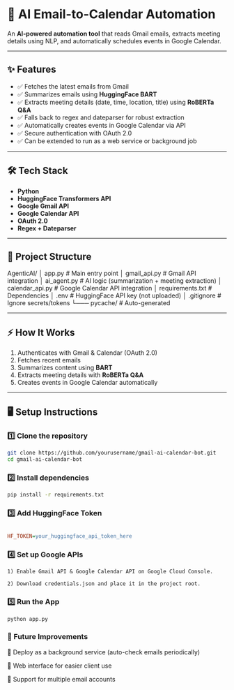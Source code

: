 # 🚀 AI Email-to-Calendar Automation

An **AI-powered automation tool** that reads Gmail emails, extracts meeting details using NLP, and automatically schedules events in Google Calendar.

---

## ✨ Features
- ✅ Fetches the latest emails from Gmail  
- ✅ Summarizes emails using **HuggingFace BART**  
- ✅ Extracts meeting details (date, time, location, title) using **RoBERTa Q&A**  
- ✅ Falls back to regex and dateparser for robust extraction  
- ✅ Automatically creates events in Google Calendar via API  
- ✅ Secure authentication with OAuth 2.0  
- ✅ Can be extended to run as a web service or background job  

---

## 🛠️ Tech Stack
- **Python**
- **HuggingFace Transformers API**
- **Google Gmail API**
- **Google Calendar API**
- **OAuth 2.0**
- **Regex + Dateparser**

---

## 📂 Project Structure
AgenticAI/
│ app.py # Main entry point
│ gmail_api.py # Gmail API integration
│ ai_agent.py # AI logic (summarization + meeting extraction)
│ calendar_api.py # Google Calendar API integration
│ requirements.txt # Dependencies
│ .env # HuggingFace API key (not uploaded)
│ .gitignore # Ignore secrets/tokens
└─── pycache/ # Auto-generated



---

## ⚡ How It Works
1. Authenticates with Gmail & Calendar (OAuth 2.0)  
2. Fetches recent emails  
3. Summarizes content using **BART**  
4. Extracts meeting details with **RoBERTa Q&A**  
5. Creates events in Google Calendar automatically  

---

## 🖥️ Setup Instructions

### 1️⃣ Clone the repository
```bash
git clone https://github.com/yourusername/gmail-ai-calendar-bot.git
cd gmail-ai-calendar-bot
```
### 2️⃣ Install dependencies
```bash
pip install -r requirements.txt
```


### 3️⃣ Add HuggingFace Token
```ini

HF_TOKEN=your_huggingface_api_token_here
```

### 4️⃣ Set up Google APIs
```
1) Enable Gmail API & Google Calendar API on Google Cloud Console.

2) Download credentials.json and place it in the project root.
```

### 5️⃣ Run the App
```bash
python app.py
```

### 🚀 Future Improvements
🔹 Deploy as a background service (auto-check emails periodically)

🔹 Web interface for easier client use

🔹 Support for multiple email accounts

